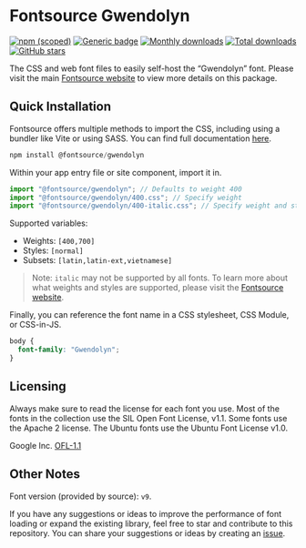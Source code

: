 # Fontsource Gwendolyn

[![npm (scoped)](https://img.shields.io/npm/v/@fontsource/gwendolyn?color=brightgreen)](https://www.npmjs.com/package/@fontsource/gwendolyn) [![Generic badge](https://img.shields.io/badge/fontsource-passing-brightgreen)](https://github.com/fontsource/fontsource) [![Monthly downloads](https://badgen.net/npm/dm/@fontsource/gwendolyn)](https://github.com/fontsource/fontsource) [![Total downloads](https://badgen.net/npm/dt/@fontsource/gwendolyn)](https://github.com/fontsource/fontsource) [![GitHub stars](https://img.shields.io/github/stars/fontsource/fontsource.svg?style=social&label=Star)](https://github.com/fontsource/fontsource/stargazers)

The CSS and web font files to easily self-host the “Gwendolyn” font. Please visit the main [Fontsource website](https://fontsource.org/fonts/gwendolyn) to view more details on this package.

## Quick Installation

Fontsource offers multiple methods to import the CSS, including using a bundler like Vite or using SASS. You can find full documentation [here](https://fontsource.org/docs/getting-started/introduction).

```javascript
npm install @fontsource/gwendolyn
```

Within your app entry file or site component, import it in.

```javascript
import "@fontsource/gwendolyn"; // Defaults to weight 400
import "@fontsource/gwendolyn/400.css"; // Specify weight
import "@fontsource/gwendolyn/400-italic.css"; // Specify weight and style
```

Supported variables:
- Weights: `[400,700]`
- Styles: `[normal]`
- Subsets: `[latin,latin-ext,vietnamese]`

> Note: `italic` may not be supported by all fonts. To learn more about what weights and styles are supported, please visit the [Fontsource website](https://fontsource.org/fonts/gwendolyn).

Finally, you can reference the font name in a CSS stylesheet, CSS Module, or CSS-in-JS.

```css
body {
  font-family: "Gwendolyn";
}
```

## Licensing
Always make sure to read the license for each font you use. Most of the fonts in the collection use the SIL Open Font License, v1.1. Some fonts use the Apache 2 license. The Ubuntu fonts use the Ubuntu Font License v1.0.

Google Inc.
[OFL-1.1](http://scripts.sil.org/OFL)

## Other Notes
Font version (provided by source): `v9`.

If you have any suggestions or ideas to improve the performance of font loading or expand the existing library, feel free to star and contribute to this repository. You can share your suggestions or ideas by creating an [issue](https://github.com/fontsource/fontsource/issues).